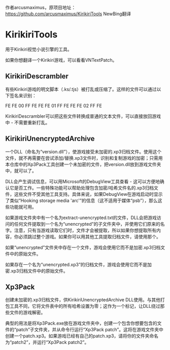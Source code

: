 作者arcusmaximus，原项目地址：https://github.com/arcusmaximus/KirikiriTools
NewBing翻译   

# KirikiriTools

用于Kirikiri视觉小说引擎的工具。

如果你想翻译一个Kirikiri游戏，可以看看VNTextPatch。

## KirikiriDescrambler

有些Kirikiri游戏的明文脚本（.ks/.tjs）被打乱或压缩了。这样的文件可以通过以下签名来识别：

FE FE 00 FF FE FE FE 01 FF FE FE FE 02 FF FE

KirikiriDescrambler可以把这些文件转换成普通的文本文件，可以直接放回游戏中 - 不需要重新打乱。

## KirikiriUnencryptedArchive

一个DLL（命名为“version.dll”），使游戏接受未加密的.xp3归档文件。使用这个文件，就不再需要在尝试添加/替换.xp3文件时，识别和复制游戏的加密；只需用本仓库中的Xp3Pack工具创建一个未加密的文件，把version.dll放到游戏文件夹中，就可以了。

DLL会产生调试信息，可以用Microsoft的DebugView工具查看 - 这可以方便地确认它是否工作。一些特殊功能可以帮助处理包含加密/哈希文件名的.xp3归档文件，这些文件不受其他工具支持。具体来说，如果DebugView在游戏启动时显示了类似“Hooking storage media 'arc'”的信息（这不适用于媒体“psb”），那么这些功能就可用。

如果游戏文件夹中有一个名为extract-unencrypted.txt的文件，DLL会把游戏访问的任何文件提取到一个名为“unencrypted”的子文件夹中，并使用它们原来的名字。注意，只有当游戏读取它们时，文件才会被提取，所以如果你想提取所有内容，你必须跳过整个游戏。如果你可以用其他工具提取归档文件，请使用那个。

如果“unencrypted”文件夹中存在一个文件，游戏会使用它而不是加密.xp3归档文件中的原始文件。

如果存在一个名为“unencrypted.xp3”的归档文件，游戏会使用它而不是加密.xp3归档文件中的原始文件。

## Xp3Pack

创建未加密的.xp3归档文件，供KirikiriUnencryptedArchive DLL使用。与其他打包工具不同，它将文件表中的所有哈希设置为零；这作为一个标记，让DLL绕过那些文件的游戏解密。

典型的用法是将Xp3Pack.exe放在游戏文件夹中，创建一个包含你想要包含的文件的“patch”子文件夹，并从命令行运行“Xp3Pack patch”。这将在游戏文件夹中创建一个patch.xp3。如果游戏已经有自己的patch.xp3，请将你的文件夹命名为“patch2”，并运行“Xp3Pack patch2”。
